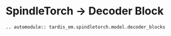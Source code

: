 # SpindleTorch -> Decoder Block
```{eval-rst}
.. automodule:: tardis_em.spindletorch.model.decoder_blocks
```
